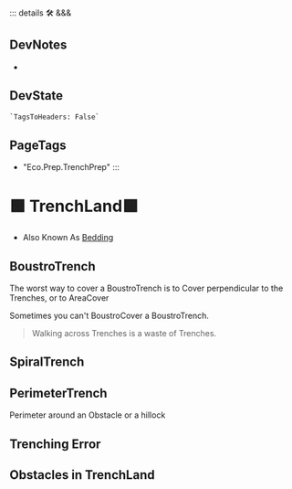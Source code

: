 ::: details 🛠 <dev>&&&</dev>

## DevNotes

-

## DevState

```py
`TagsToHeaders: False`
```

<h2>PageTags</h2>

- "Eco.Prep.TrenchPrep"
:::

# 🟩  <eco>TrenchLand</eco>🟩

- Also Known As [Bedding](https://www.youtube.com/watch?v=9eudIOmbako)

## BoustroTrench

The worst way to cover a BoustroTrench is to Cover perpendicular to the Trenches, or to AreaCover

Sometimes you can't BoustroCover a BoustroTrench.

> Walking across Trenches is a waste of Trenches.

## SpiralTrench

## PerimeterTrench

Perimeter around an Obstacle or a hillock

## Trenching Error

## Obstacles in TrenchLand

